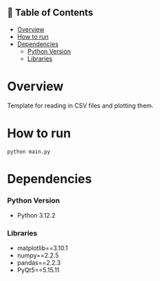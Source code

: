 ## 🚩 Table of Contents

- [Overview](#-Overview)
- [How to run](#How-to-run)
- [Dependencies](#Dependencies)
    - [Python Version](#Python-Version)
    - [Libraries](#Libraries)

# Overview
Template for reading in CSV files and plotting them.

# How to run
```
python main.py
```

# Dependencies
### Python Version
- Python 3.12.2
### Libraries
- matplotlib==3.10.1
- numpy==2.2.5
- pandas==2.2.3
- PyQt5==5.15.11

